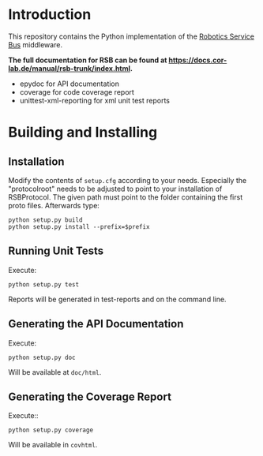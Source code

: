 # Introduction #

This repository contains the Python implementation of the [Robotics Service Bus](https://github.com/open-rsx) middleware.

**The full documentation for RSB can be found at <https://docs.cor-lab.de/manual/rsb-trunk/index.html>.**

- epydoc for API documentation
- coverage for code coverage report
- unittest-xml-reporting for xml unit test reports

# Building and Installing

## Installation ##

Modify the contents of `setup.cfg` according to your needs. Especially the
"protocolroot" needs to be adjusted to point to your installation of
RSBProtocol. The given path must point to the folder containing the first proto
files.
Afterwards type:

```shell
python setup.py build
python setup.py install --prefix=$prefix
```

## Running Unit Tests ##

Execute:

```shell
python setup.py test
```

Reports will be generated in test-reports and on the command line.

## Generating the API Documentation ##

Execute:

```shell
python setup.py doc
```

Will be available at `doc/html`.

## Generating the Coverage Report ##

Execute::

```shell
python setup.py coverage
```

Will be available in `covhtml`.

